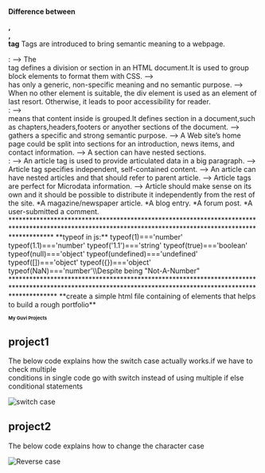 **Difference between <div>, <article>, <section> tag**
  Tags are introduced to bring semantic meaning to a webpage.
  <div>:
   --> The <div> tag defines a division or section in an HTML document.It is used to group block elements to format them with CSS.
   --> <div> has only a generic, non-specific meaning and no semantic purpose.
   --> When no other element is suitable, the div element is used as an element of last resort. Otherwise, it leads to poor accessibility for reader.
   
  <section>:
   --> <section> means that content inside is grouped.It defines section in a document,such as chapters,headers,footers or anyother sections of the document.
   --> <section> gathers a specific and strong semantic purpose.
   --> A Web site’s home page could be split into sections for an introduction, news items, and contact information.
   --> A section can have nested sections.
     
  <article>:
    --> An article tag is used to provide articulated data in a big paragraph.
    --> Article tag specifies independent, self-contained content.
    --> An article can have nested articles and that should refer to parent article.
    --> Article tags are perfect for Microdata information.
    --> Article should make sense on its own and it should be possible to distribute it independently from the rest of the site.
        *A magazine/newspaper article.
        *A blog entry.
        *A forum post.
        *A user-submitted a comment.
 ***********************************************************************************************************************************************************
    **typeof in js:**
        typeof(1)==='number'
        typeof(1.1)==='number'
        typeof('1.1')==='string'
        typeof(true)==='boolean'
        typeof(null)==='object'
        typeof(undefined)==='undefined'
        typeof([])==='object'
        typeof({})==='object'
        typeof(NaN)==='number'\\Despite being "Not-A-Number"
 ************************************************************************************************************************************************************
  **create a simple html file containing of elements that helps to build a rough portfolio**
    <!DOCTYPE html>
<html>
<body>
<h1>My Guvi Projects</h1>
<h2>project1</h2>
<p>The below code explains how the switch case actually works.if we have to check multiple
<br>conditions in single code go with switch instead of using multiple if else conditional statements</br></p>
<img src="C:\Users\mfjbo\OneDrive\Pictures\switch_statement.png" alt="switch case">
<h2>project2</h2>
<p>The below code explains how to change the character case</p>
<img src="C:\Users\mfjbo\OneDrive\Desktop\Auxilia-JS\code_snapshots\Reverse_case.png" alt="Reverse case">
</body>
</html>
